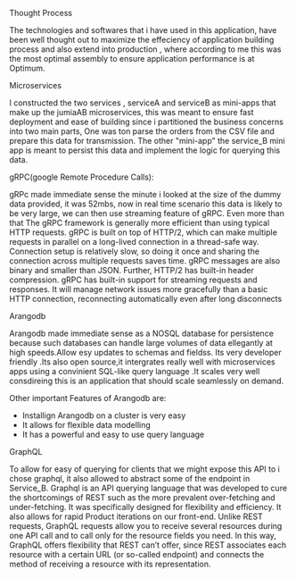 Thought Process

The technologies and softwares that i have used in this application, have been well thought out to maximize the effeciency of application building process and  also
extend into production , where according to me this was the most optimal assembly to ensure application performance is at Optimum.


Microservices

I constructed the two services , serviceA and serviceB as mini-apps that make up the jumiaAB microservices, this was meant to ensure fast deployment and ease of building
 since i partitioned the business concerns into two main parts, One was ton parse the orders from the CSV file and prepare this data for transmission. The other "mini-app"
 the service_B mini app is meant to persist this data and implement the logic for querying this data.


gRPC(google Remote Procedure Calls):

gRPc made immediate sense the minute i looked at the size of the  dummy data provided, it was 52mbs, now in real time scenario this data is likely to be very large,
we can then use streaming feature of gRPC. Even more than that The gRPC framework is generally more efficient than using typical HTTP requests. gRPC is built on top of HTTP/2, which can make multiple requests in parallel on a long-lived connection in a thread-safe way. 
Connection setup is relatively slow, so doing it once and sharing the connection across multiple requests saves time. gRPC messages are also binary and smaller than JSON. Further, HTTP/2 has built-in header compression.
gRPC has built-in support for streaming requests and responses. It will manage network issues more gracefully than a basic HTTP connection, reconnecting automatically even after long disconnects


Arangodb

Arangodb made immediate sense as a NOSQL database for persistence because such databases can handle large volumes of data ellegantly at high speeds.Allow esy updates to schemas and fieldss. Its very developer friendly
.Its also open source,it intergrates really well with microservices apps using a convinient SQL-like query language
.It scales very well consdireing this is an application that should scale seamlessly on demand.

Other important Features of Arangodb are:

- Installign Arangodb on a cluster is very easy
- It allows for flexible data modelling
- It has a powerful and easy to use  query language


GraphQL

To allow for easy of querying for clients that we might expose this API to i chose graphql, it also allowed to abstract some of the endpoint in Service_B. Graphql is an API querying language that was developed to cure the shortcomings of REST such as the more prevalent over-fetching and under-fetching. 
It was specifically designed for flexibility and efficiency. It also allows for rapid Product iterations on our front-end.
Unlike REST requests, GraphQL requests allow you to receive several resources during one API call and to call only for the resource fields you need. In this way, GraphQL offers flexibility that REST can’t offer, since REST associates each resource with a certain URL (or so-called endpoint) 
and connects the method of receiving a resource with its representation.
